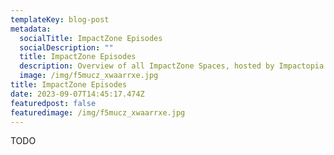 ```yaml
---
templateKey: blog-post
metadata:
  socialTitle: ImpactZone Episodes
  socialDescription: ""
  title: ImpactZone Episodes
  description: Overview of all ImpactZone Spaces, hosted by Impactopia
  image: /img/f5mucz_xwaarrxe.jpg
title: ImpactZone Episodes
date: 2023-09-07T14:45:17.474Z
featuredpost: false
featuredimage: /img/f5mucz_xwaarrxe.jpg
---
```

TODO